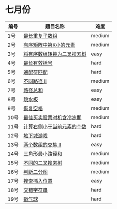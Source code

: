 # 七月份

**编号**|**题目名称**|**难度**
--------|------------|-------
1号|[最长重复子数组](./第1题%20718.%20最长重复子数组)|medium
2号|[有序矩阵中第K小的元素](./第2题%20378.%20有序矩阵中第K小的元素)|medium
3号|[将有序数组转换为二叉搜索树](./第3题%20108.%20将有序数组转换为二叉搜索树)|easy
4号|[最长有效括号](./第4题%2032.%20最长有效括号)|hard
5号|[通配符匹配](./第5题%2044.%20通配符匹配)|hard
6号|[不同路径 II](./第6题%2063.%20不同路径%20II)|medium
7号|[路径总和](./第7题%20112.%20路径总和)|easy
8号|[跳水板](./第8题%20面试题%2016.11.%20跳水板)|easy
9号|[恢复空格](./第9题%20面试题%2017.13.%20恢复空格)|medium
10号|[最佳买卖股票时机含冷冻期](./第10题%20309.%20最佳买卖股票时机含冷冻期)|medium
11号|[计算右侧小于当前元素的个数](./第11题%20315.%20计算右侧小于当前元素的个数)|hard
12号|[地下城游戏](./第12题%20174.%20地下城游戏)|hard
13号|[两个数组的交集 II](./第13题%20350.%20两个数组的交集%20II)|easy
14号|[三角形最小路径和](./第14题%20120.%20三角形最小路径和)|medium
15号|[不同的二叉搜索树](./第15题%2096.%20不同的二叉搜索树)|medium
16号|[判断二分图](./第16题%20785.%20判断二分图)|medium
17号|[搜索插入位置](./第17题%2035.%20搜索插入位置)|easy
18号|[交错字符串](./第18题%2097.%20交错字符串)|hard
19号|[戳气球](./第19题%20312.%20戳气球)|hard
